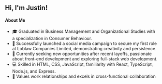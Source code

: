 ## Hi, I'm Justin!

#### About Me

- 🎓 Graduated in Business Management and Organizational Studies with a specialization in Consumer Behaviour.
- 🌟 Successfully launched a social media campaign to secure my first role at Loblaw Companies Limited, demonstrating creativity and persistence.
- 💼 Currently seeking new opportunities after recent layoffs, passionate about front-end development and exploring full-stack web development.
- 💻 Skilled in HTML, CSS, JavaScript, familiarity with React, TypeScript, Node.js, and Express.
- 🤝 Values work relationships and excels in cross-functional collaboration

<!--
**justinbansal/justinbansal** is a ✨ _special_ ✨ repository because its `README.md` (this file) appears on your GitHub profile.

Here are some ideas to get you started:

- 🔭 I’m currently working on ...
- 🌱 I’m currently learning ...
- 👯 I’m looking to collaborate on ...
- 🤔 I’m looking for help with ...
- 💬 Ask me about ...
- 📫 How to reach me: ...
- 😄 Pronouns: ...
- ⚡ Fun fact: ...
-->
